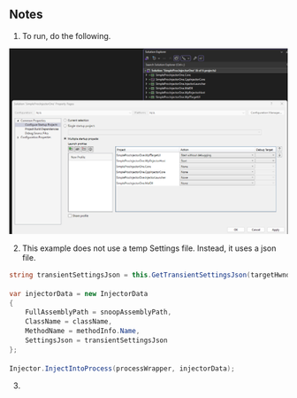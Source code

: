 

## Notes

1. To run, do the following.

![Solution Properties](images/50_50_SolProps.png)

2. This example does not use a temp Settings file. Instead, it uses a json file.

```cs
string transientSettingsJson = this.GetTransientSettingsJson(targetHwnd);

var injectorData = new InjectorData
{
    FullAssemblyPath = snoopAssemblyPath,
    ClassName = className,
    MethodName = methodInfo.Name,
    SettingsJson = transientSettingsJson
};

Injector.InjectIntoProcess(processWrapper, injectorData);
```

3. 
